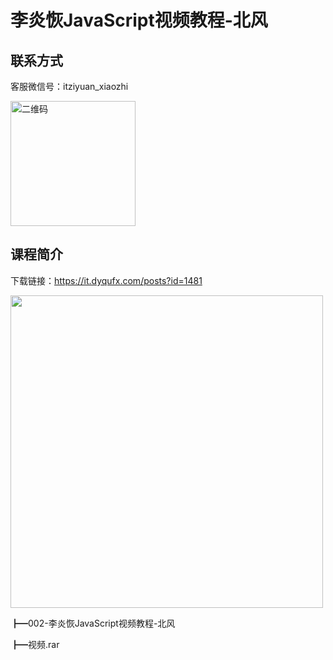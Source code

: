 # 李炎恢JavaScript视频教程-北风

## 联系方式

客服微信号：itziyuan_xiaozhi

<img src="https://ziyuanyun.oss-cn-guangzhou.aliyuncs.com/common/20240614073449/666b82192834a.jpg" width="200" height="200" alt="二维码">

## 课程简介

下载链接：https://it.dyqufx.com/posts?id=1481

<img src="https://ziyuanyun.oss-cn-guangzhou.aliyuncs.com/yun/20240515224308/6644c9fc41681.jpg" width="500" alt="">

  ┣━002-李炎恢JavaScript视频教程-北风

 ┣━视频.rar

  